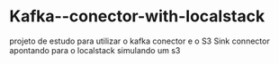# Kafka--conector-with-localstack
projeto de estudo para utilizar o kafka conector e o S3 Sink connector apontando para o localstack simulando um s3
